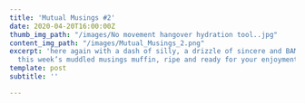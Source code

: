 ```yaml
---
title: 'Mutual Musings #2'
date: 2020-04-20T16:00:00Z
thumb_img_path: "/images/No movement hangover hydration tool..jpg"
content_img_path: "/images/Mutual_Musings_2.png"
excerpt: 'here again with a dash of silly, a drizzle of sincere and BAM. You have
  this week’s muddled musings muffin, ripe and ready for your enjoyment. '
template: post
subtitle: ''

---
```

